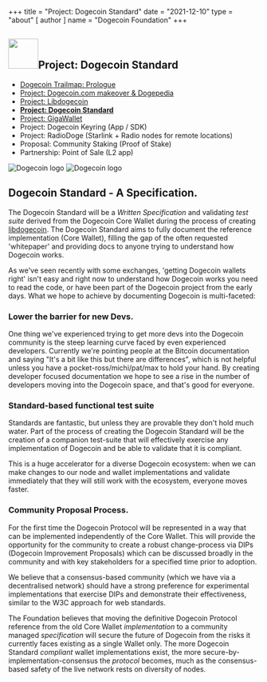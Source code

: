 +++
title = "Project: Dogecoin Standard"
date = "2021-12-10"
type = "about"
[ author ]
name = "Dogecoin Foundation"
+++

<section class="presentation">
<div class="left">

<div class="title">


 ## <img width="60px" style='display: inline;' src="/marker.png"/>Project: Dogecoin Standard 

<div class="underline"></div>
</div>

<div class="description">
 
* [Dogecoin Trailmap: Prologue](/trailmap/prologue/) 
* [Project: Dogecoin.com makeover & Dogepedia](/trailmap/website/)
* [Project: Libdogecoin](/trailmap/libdogecoin/)
* [**Project: Dogecoin Standard**](/trailmap/standard/)
* [Project: GigaWallet](/trailmap/gigawallet/)
* Project: Dogecoin Keyring (App / SDK)
* Project: RadioDoge (Starlink + Radio nodes for remote locations)
* Proposal: Community Staking (Proof of Stake)
* Partnership: Point of Sale (L2 app) 
</div>


<div class="right">
<img class="dogegoin-light" src="/logo-standard.jpg" alt="Dogecoin logo">
<img class="dogegoin-dark" src="/logo-standard.jpg" alt="Dogecoin logo">
</div>


</section>

<section class='board'>

## Dogecoin Standard - A Specification.

The Dogecoin Standard will be a *Written Specification* and validating *test suite* derived 
from the Dogecoin Core Wallet during the process of creating [libdogecoin](/trailmap/libdogecoin). 
The Dogecoin Standard aims to fully document the reference implementation (Core Wallet), filling 
the gap of the often requested 'whitepaper' and providing docs to anyone trying to understand how 
Dogecoin works.

As we've seen recently with some exchanges, 'getting Dogecoin wallets right' isn't easy and right
now to understand how Dogecoin works you need to read the code, or have been part of the Dogecoin
project from the early days. What we hope to achieve by documenting Dogecoin is multi-faceted:

### Lower the barrier for new Devs.

One thing we've experienced trying to get more devs into the Dogecoin community is the steep 
learning curve faced by even experienced developers. Currently we're pointing people at the
Bitcoin documentation and saying "It's a bit like this but there are differences", which is 
not helpful unless you have a pocket-ross/michi/pat/max to hold your hand. By creating developer 
focused documentation we hope to see a rise in the number of developers moving into the 
Dogecoin space, and that's good for everyone.

### Standard-based functional test suite

Standards are fantastic, but unless they are provable they don't hold much water. Part of 
the process of creating the Dogecoin Standard will be the creation of a companion test-suite
that will effectively exercise any implementation of Dogecoin and be able to validate that 
it is compliant.  

This is a huge accelerator for a diverse Dogecoin ecosystem: when we can make changes to
our node and wallet implementations and validate immediately that they will still work 
with the ecosystem, everyone moves faster.

### Community Proposal Process.

For the first time the Dogecoin Protocol will be represented in a way that can be implemented 
independently of the Core Wallet. This will provide the opportunity for the community to create
a robust change-process via DIPs (Dogecoin Improvement Proposals) which can be discussed broadly 
in the community and with key stakeholders for a specified time prior to adoption.  

We believe that a consensus-based community (which we have via a decentralised network) should
have a strong preference for experimental implementations that exercise DIPs and demonstrate their 
effectiveness, similar to the W3C approach for web standards.

The Foundation believes that moving the definitive Dogecoin Protocol reference from the old Core Wallet 
*implementation* to a community managed *specification* will secure the future of Dogecoin from the 
risks it currently faces existing as a single Wallet only. The more Dogecoin Standard *compliant* wallet 
implementations exist, the more secure-by-implementation-consensus the *protocol* becomes, much as the 
consensus-based safety of the live network rests on diversity of nodes.



</section>
